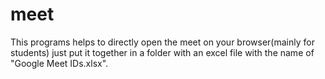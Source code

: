 # meet
This programs helps to directly open the meet on your browser(mainly for students) just put it together in a folder with an excel file with the name of "Google Meet IDs.xlsx". 

